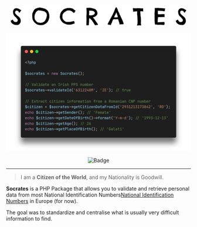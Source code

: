 <p align="center">
    <img src="https://raw.githubusercontent.com/AlexOlival/socrates/docs/docs/logo.png" alt="Socrates logo" width="480">
</p>
<p align="center">
    <img src="https://raw.githubusercontent.com/AlexOlival/socrates/docs/docs/example.png" alt="Usage example" width="800">
</p>
<p align="center">
    <img src="https://github.com/AlexOlival/socrates/workflows/Build/badge.svg" alt="Badge">
</p>

------
>I am a **Citizen of the World**, and my Nationality is Goodwill.

**Socrates** is a PHP Package that allows you to validate and retrieve personal data from most National Identification Numbers[National Identification Numbers](https://en.wikipedia.org/wiki/National_identification_number)  in Europe (for now).

The goal was to standardize and centralise what is usually very difficult information to find.